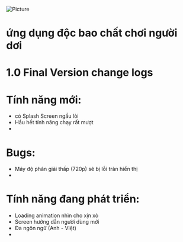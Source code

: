 ![Picture](https://s1cdn.vnecdn.net/vnexpress/restruct/i/v336/logo_default.jpg)
# ứng dụng độc bao chất chơi người dơi
 
# 1.0 Final Version change logs
# Tính năng mới:
* có Splash Screen ngầu lòi
* Hầu hết tính năng chạy rất mượt 
*
# Bugs:
* Máy độ phân giải thấp (720p) sẽ bị lỗi tràn hiển thị
* 
# Tính năng đang phát triển:
* Loading animation nhìn cho xịn xò
* Screen hướng dẫn người dùng mới
* Đa ngôn ngữ (Anh - Việt)
*
     
